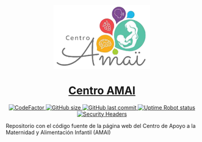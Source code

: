 <p align="center">
  <img src="https://github.com/figonzal1/centroamai.cl/blob/master/images/amai_logo.png?raw=true" style="display: block;margin-left: auto;margin-right: auto;width: 50%;">
</p>

<h1 align="center"><a href="https://centroamai.cl">Centro AMAI</a></h1>

<p align="center">
  
  <a href="https://www.codefactor.io/repository/github/figonzal1/centroamai.cl">
    <img src="https://www.codefactor.io/repository/github/figonzal1/centroamai.cl/badge" alt="CodeFactor" />
  </a>
  
  <a href="https://img.shields.io/github/repo-size/figonzal1/centroamai.cl">
    <img alt="GitHub size" src="https://img.shields.io/github/repo-size/figonzal1/centroamai.cl">
  </a>
  
  <a href="https://img.shields.io/github/last-commit/figonzal1/centroamai.cl?color=yellow">
    <img alt="GitHub last commit" src="https://img.shields.io/github/last-commit/figonzal1/centroamai.cl?color=yellow">
  </a>
  
  <a href="https://img.shields.io/uptimerobot/status/m785552708-deaa061db015f26ff6b47b72?label=website%20status">
    <img alt="Uptime Robot status" src="https://img.shields.io/uptimerobot/status/m785552708-deaa061db015f26ff6b47b72?label=website%20status">
  
  <a href="https://securityheaders.com/?q=centroamai.cl&hide=on&followRedirects=on">
  <img alt="Security Headers" src="https://img.shields.io/security-headers?url=https%3A%2F%2Fcentroamai.cl">
  </a>
  
</p>

Repositorio con el código fuente de la página web del Centro de Apoyo a la Maternidad y Alimentación Infantil (AMAI)

